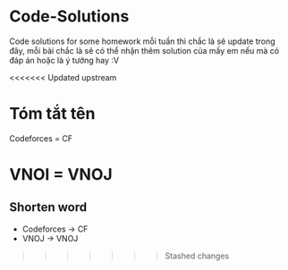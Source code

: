 # Code-Solutions
Code solutions for some homework
mỗi tuần thì chắc là sẽ update trong đây, mỗi bài chắc là sẽ có thể nhận thêm solution của mấy em nếu mà có đáp án hoặc là ý tưởng hay :V

<<<<<<< Updated upstream
# Tóm tắt tên

Codeforces = CF

VNOI = VNOJ
=======

## Shorten word
+ Codeforces &rarr; CF
+ VNOJ &rarr; VNOJ
>>>>>>> Stashed changes
